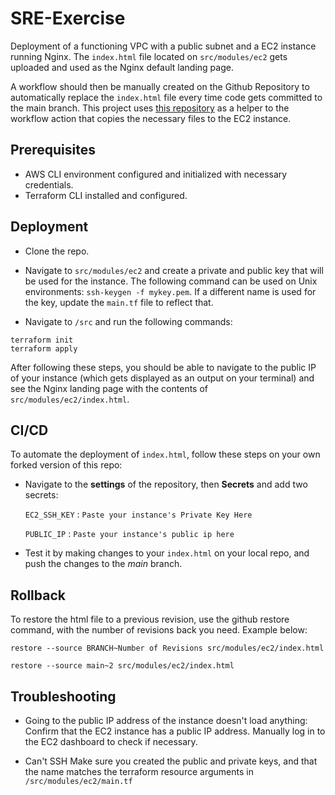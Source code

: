 # SRE-Exercise

Deployment of a functioning VPC with a public subnet and a EC2 instance running Nginx. The `index.html` file located on `src/modules/ec2` gets uploaded and used as the Nginx default landing page.

A workflow should then be manually created on the Github Repository to automatically replace the `index.html` file every time code gets committed to the main branch.
This project uses [this repository](https://github.com/easingthemes/ssh-deploy) as a helper to the workflow action that copies the necessary files to the EC2 instance.

## Prerequisites

  * AWS CLI environment configured and initialized with necessary credentials.
  * Terraform CLI installed and configured.


## Deployment

  * Clone the repo.

  * Navigate to `src/modules/ec2` and create a private and public key that will be used for the instance. The following command can be used on Unix environments: `ssh-keygen -f mykey.pem`. If a different name is used for the key, update the `main.tf` file to reflect that.

  * Navigate to `/src` and run the following commands:
  ```
  terraform init
  terraform apply
  ```

  After following these steps, you should be able to navigate to the public IP of your instance (which gets displayed as an output on your terminal) and see the Nginx landing page with the contents of `src/modules/ec2/index.html`.

## CI/CD

  To automate the deployment of `index.html`, follow these steps on your own forked version of this repo:

  * Navigate to the **settings** of the repository, then **Secrets** and add two secrets:

      `EC2_SSH_KEY` : `Paste your instance's Private Key Here`

      `PUBLIC_IP`   : `Paste your instance's public ip here`

  * Test it by making changes to your `index.html` on your local repo, and push the changes to the *main* branch.

## Rollback

  To restore the html file to a previous revision, use the github restore command, with the number of revisions back you need. Example below:

  `restore --source BRANCH~Number of Revisions src/modules/ec2/index.html`

  `restore --source main~2 src/modules/ec2/index.html`

## Troubleshooting

  * Going to the public IP address of the instance doesn't load anything:
    Confirm that the EC2 instance has a public IP address. Manually log in to the EC2 dashboard to check if necessary.

  * Can't SSH
    Make sure you created the public and private keys, and that the name matches the terraform resource arguments in `/src/modules/ec2/main.tf`
